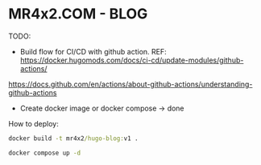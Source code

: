 # MR4x2.COM - BLOG

TODO:
- Build flow for CI/CD with github action. REF: https://docker.hugomods.com/docs/ci-cd/update-modules/github-actions/

https://docs.github.com/en/actions/about-github-actions/understanding-github-actions

- Create docker image or docker compose -> done



How to deploy:

```cmd
docker build -t mr4x2/hugo-blog:v1 .

docker compose up -d
```


